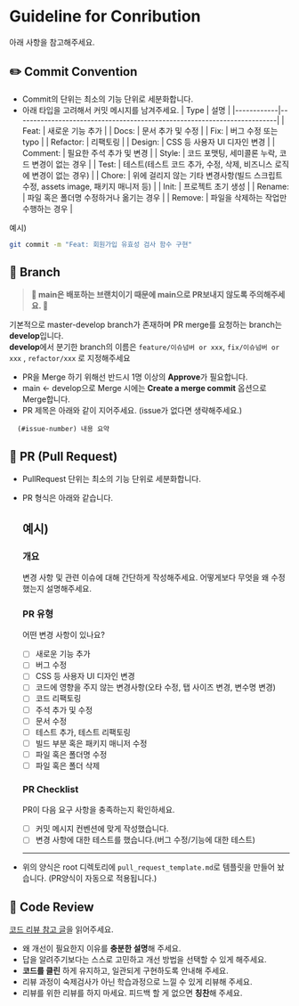 # Guideline for Conribution

아래 사항을 참고해주세요.

## ✏️ Commit Convention
- Commit의 단위는 최소의 기능 단위로 세분화합니다.
- 아래 타입을 고려해서 커밋 메시지를 남겨주세요.
  | Type       | 설명                                                                     |
  |------------|-------------------------------------------------------------------------|
  | Feat:      | 새로운 기능 추가                                                            |
  | Docs:      | 문서 추가 및 수정                                                           |
  | Fix:       | 버그 수정 또는 typo                                                        |
  | Refactor:  | 리팩토링                                                                  |
  | Design:    | CSS 등 사용자 UI 디자인 변경                                                 |
  | Comment:   | 필요한 주석 추가 및 변경                                                      |
  | Style:     | 코드 포맷팅, 세미콜론 누락, 코드 변경이 없는 경우                                  |
  | Test:      | 테스트(테스트 코드 추가, 수정, 삭제, 비즈니스 로직에 변경이 없는 경우)                  |
  | Chore:     | 위에 걸리지 않는 기타 변경사항(빌드 스크립트 수정, assets image, 패키지 매니저 등)      |
  | Init:      | 프로젝트 초기 생성                                                           |
  | Rename:    | 파일 혹은 폴더명 수정하거나 옮기는 경우                                           |
  | Remove:    | 파일을 삭제하는 작업만 수행하는 경우                                             |

예시)
```bash
git commit -m "Feat: 회원가입 유효성 검사 함수 구현"
```

##  🚀 Branch

> **🚨 main은 배포하는 브랜치이기 때문에 main으로 PR보내지 않도록 주의해주세요. 🚨**

기본적으로 master-develop branch가 존재하며 PR merge를 요청하는 branch는 **develop**입니다. <br>
**develop**에서 분기한 branch의 이름은 ```feature/이슈넘버 or xxx```, ```fix/이슈넘버 or xxx``` , ```refactor/xxx``` 로 지정해주세요
- PR을 Merge 하기 위해선 반드시 1명 이상의 **Approve**가 필요합니다.
- main <- develop으로 Merge 시에는 **Create a merge commit** 옵션으로 Merge합니다.
- PR 제목은 아래와 같이 지어주세요. (issue가 없다면 생략해주세요.)
```
  (#issue-number) 내용 요약
```

## 🎯 PR (Pull Request)
- PullRequest 단위는 최소의 기능 단위로 세분화합니다.
- PR 형식은 아래와 같습니다.

  예시)
  ---
  ### 개요
  변경 사항 및 관련 이슈에 대해 간단하게 작성해주세요. 어떻게보다 무엇을 왜 수정했는지 설명해주세요.

  ### PR 유형
  어떤 변경 사항이 있나요?

  - [ ] 새로운 기능 추가
  - [ ] 버그 수정
  - [ ] CSS 등 사용자 UI 디자인 변경
  - [ ] 코드에 영향을 주지 않는 변경사항(오타 수정, 탭 사이즈 변경, 변수명 변경)
  - [ ] 코드 리팩토링
  - [ ] 주석 추가 및 수정
  - [ ] 문서 수정
  - [ ] 테스트 추가, 테스트 리팩토링
  - [ ] 빌드 부분 혹은 패키지 매니저 수정
  - [ ] 파일 혹은 폴더명 수정
  - [ ] 파일 혹은 폴더 삭제

  ### PR Checklist
  PR이 다음 요구 사항을 충족하는지 확인하세요.

  - [ ] 커밋 메시지 컨벤션에 맞게 작성했습니다.
  - [ ] 변경 사항에 대한 테스트를 했습니다.(버그 수정/기능에 대한 테스트)

  ---
- 위의 양식은 root 디렉토리에 ```pull_request_template.md```로 템플릿을 만들어 놨습니다. (PR양식이 자동으로 적용됩니다.)

## 🔎 Code Review
[코드 리뷰 참고 글](https://tech.kakao.com/2022/03/17/2022-newkrew-onboarding-codereview/)을 읽어주세요.

- 왜 개선이 필요한지 이유를 **충분한 설명**해 주세요.
- 답을 알려주기보다는 스스로 고민하고 개선 방법을 선택할 수 있게 해주세요.
- **코드를 클린** 하게 유지하고, 일관되게 구현하도록 안내해 주세요.
- 리뷰 과정이 숙제검사가 아닌 학습과정으로 느낄 수 있게 리뷰해 주세요.
- 리뷰를 위한 리뷰를 하지 마세요. 피드백 할 게 없으면 **칭찬**해 주세요.
